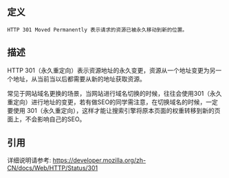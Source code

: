 ## 定义

```
HTTP 301 Moved Permanently 表示请求的资源已被永久移动到新的位置。
```

## 描述

HTTP 301（永久重定向）表示资源地址的永久变更，资源从一个地址变更为另一个地址，从当前当以后都需要从新的地址获取资源。

常见于网站域名更换的场景，当网站进行域名切换的时候，往往会使用301（永久重定向）进行地址的变更，若有做SEO的同学需注意，在切换域名的时候，一定要使用 301（永久重定向），这样才能让搜索引擎将原本页面的权重转移到新的页面上，不会影响自己的SEO。

## 引用

详细说明请参考: https://developer.mozilla.org/zh-CN/docs/Web/HTTP/Status/301